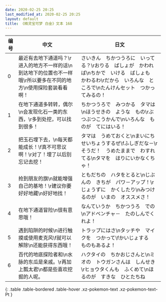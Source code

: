 ```yaml
---
date: 2020-02-25 20:25
last_modified_at: 2020-02-25 20:25
layout: default
title: 《精灵宝可梦 白金》文本 168
---
```

| 编号 | 中文 | 日文 |
| ---- | ---- | ---- |
| 0 | 最近有去地下通道吗？\r进入的地方不一样的话\n到达地下的位置也不一样哦\r所以要多在不同的地方\n使用探险套装看看啊！ | さいきん　ちかつうろに　いってる？\rおりる　ばしょが　かわれば\nちかで　いける　ばしょも　かわるわ\rだから　いろんな　ところで\nたんけんセット　つかってみるの！ |
| 1 | 在地下通道多转转，偶尔\n会发现化石一类的东西，\r多到处挖，可以找到很多！ | ちかつうろで　みつかる　タマは\nほうせきの　ような　もの\rぶつぶつこうかんで\nいろんな　ものが　てにはいる！ |
| 2 | 把玉石埋下去，\n每天都能成长！\f真不可思议啊！\r对了！埋了以后别忘记去挖！ | タマは　うめておくと\nまいにち　せいちょうするぜ\fふしぎだな－\rそうだ！　うめたままで　わすれてる\nタマを　ほりにいかなくちゃ！ |
| 3 | 抢到朋友的旗\n就能增强自己的基地！\r建议你要好好地藏\n好好地找！ | ともだちの　ハタをとると\nじぶんの　きちが　パワ－アップ！\rじょうずに　かくしたり\nみつけるのが　いまの　オススメさ！ |
| 4 | 在地下通道冒险\n很有意思哦！　 | なんていうか　ちかつうろ　での\nアドベンチャ－　たのしんでくれよ！　 |
| 5 | 遇到陷阱的时候\n进行触摸或使用麦克风\f就可以解除\n还能获得东西哦！ | トラップにはさ\nタッチや　マイクを　つかって\fかいじょする　ものもあるよ！ |
| 6 | 百代的地底探险者和\n水脉的东瓜是亲戚。\r再加上瓢太君\n都是些喜欢挖掘的人呢。 | ハクタイの　ちかおじさんと\nミオの　トウガンさんは　しんせき\rヒョウタくんも　ふくめて\nほるのが　すきな　ひとたちね |
{: .table .table-bordered .table-hover .xz-pokemon-text .xz-pokemon-text-Pt }